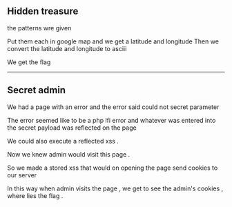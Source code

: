 Hidden treasure 
------------------------
the patterns wre given 

Put them each in google map and we get a latitude and longitude 
Then we convert the latitude and longitude to asciii

We get the flag 

--------------------------------------

Secret admin 
-------------------------

We had a page with an error and the error said could not secret parameter 

The error seemed like to be a php lfi error and whatever was entered into the secret payload was reflected on the page 

We could also execute a reflected xss . 

Now we knew admin would visit this page . 

So we made a stored xss that would on opening the page send cookies to our server 

In this way when admin visits the page , we get to see the admin's cookies , where lies the flag . 



